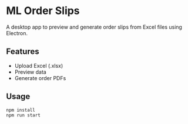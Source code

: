 # ML Order Slips

A desktop app to preview and generate order slips from Excel files using Electron.

## Features

- Upload Excel (.xlsx)
- Preview data
- Generate order PDFs

## Usage

```bash
npm install
npm run start
